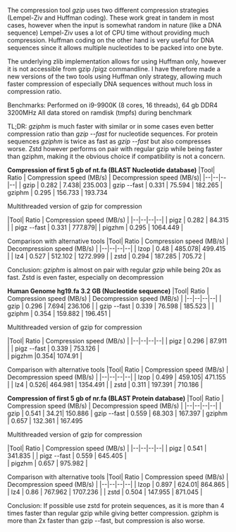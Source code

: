 
The compression tool *gzip* uses two different compression strategies (Lempel-Ziv and Huffman coding). These work great in tandem in most cases, however when the input is somewhat random in nature (like a DNA sequence) Lempel-Ziv uses a lot of CPU time without providing much compression. Huffman coding on the other hand is very useful for DNA sequences since it allows multiple nucleotides to be packed into one byte.

The underlying zlib implementation allows for using Huffman only, however it is not accessible from gzip /pigz commandline. I have therefore made a new versions of the two tools using Huffman only strategy, allowing much faster compression of especially DNA sequences without much loss in compression ratio.

Benchmarks:
Performed on i9-9900K (8 cores, 16 threads), 64 gb DDR4 3200MHz
All data stored on ramdisk (tmpfs)  during benchmark

TL;DR: *gziphm* is much faster with similar or in some cases even better compression ratio than *gzip --fast* for nucleotide sequences. For protein sequences *gziphm* is twice as fast as *gzip --fast* but also compresses worse. Zstd however performs on pair with regular gzip while being faster than gziphm, making it the obvious choice if compatibility is not a concern.
 

**Compression of first 5 gb of nt.fa (BLAST Nucleotide database)**
|Tool| Ratio | Compression speed (MB/s) | Decompression speed (MB/s)|
|--|--|--|--|
| gzip | 0.282  | 7.438| 235.003
| gzip --fast | 0.331 | 75.594 | 182.265
| gziphm | 0.295 | 156.733 | 193.734 

Multithreaded version of gzip for compression

|Tool| Ratio | Compression speed (MB/s) |
|--|--|--|--|
| pigz | 0.282 | 84.315 |
| pigz --fast | 0.331 | 777.879| 
| pigzhm | 0.295 | 1064.449 |

Comparison with alternative tools
|Tool| Ratio | Compression speed (MB/s) | Decompression speed (MB/s) |
|--|--|--|--|
| lzop | 0.48 | 485.078| 499.415 |
| lz4 | 0.527 | 512.102 | 1272.999 |
| zstd | 0.294 | 187.285 | 705.72 |

Conclusion: *gziphm* is almost on pair with regular *gzip* while being 20x as fast. Zstd is even faster, especially on decompression

**Human Genome hg19.fa 3.2 GB (Nucleotide sequence)**
|Tool| Ratio | Compression speed (MB/s) | Decompression speed (MB/s) |
|--|--|--|--|
| gzip | 0.296   | 7.694| 236.106 |
| gzip --fast | 0.339 | 76.598  | 185.523 |
| gziphm |  0.354 | 159.882 | 196.451 |

Multithreaded version of gzip for compression

|Tool| Ratio | Compression speed (MB/s) |
|--|--|--|--|
| pigz | 0.296 | 87.911 |
| pigz --fast | 0.339 | 753.126 |  
| pigzhm |0.354| 1074.91 |

Comparison with alternative tools
|Tool| Ratio | Compression speed (MB/s) | Decompression speed (MB/s) |
|--|--|--|--|
| lzop | 0.499 | 459.105| 471.155 |
| lz4 | 0.526| 464.981 | 1354.491 |
| zstd |  0.311 | 197.391 | 710.186 |




**Compression of first 5 gb of nr.fa (BLAST Protein database)**
|Tool| Ratio | Compression speed (MB/s) | Decompression speed (MB/s) |
|--|--|--|--|
| gzip | 0.541 | 34.21| 150.886
| gzip --fast | 0.559 | 68.303 | 167.397
| gziphm | 0.657 | 132.361 | 167.495

Multithreaded version of gzip for compression

|Tool| Ratio | Compression speed (MB/s) |
|--|--|--|--|
| pigz | 0.541 | 341.835 | 
| pigz --fast | 0.559 | 645.405 |  
| pigzhm | 0.657 | 975.982 |

Comparison with alternative tools
|Tool| Ratio | Compression speed (MB/s) | Decompression speed (MB/s) |
|--|--|--|--|
| lzop | 0.897 | 624.01| 864.865 |
| lz4 | 0.86 | 767.962 | 1707.236 |
| zstd | 0.504 | 147.955 | 871.045 |

Conclusion: If possible use zstd for protein sequences, as it is more than 4 times faster than regular gzip while giving better compression.
gziphm is more than 2x faster than gzip --fast, but compression is also worse.
